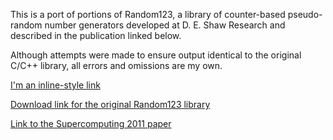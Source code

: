 This is a port of portions of Random123, a library of counter-based
pseudo-random number generators developed at D. E. Shaw Research and
described in the publication linked below.

Although attempts were made to ensure output identical to the original
C/C++ library, all errors and omissions are my own.

[I'm an inline-style link](https://www.google.com)

[Download link for the original Random123 library](http://www.deshawresearch.com/resources_random123.html)

[Link to the Supercomputing 2011 paper](http://www.deshawresearch.com/publications.html#random123)

